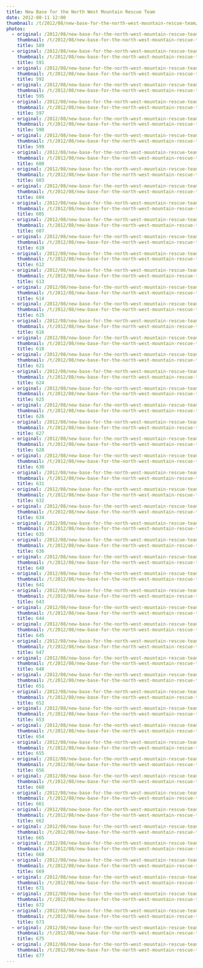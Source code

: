 ```yaml
---
title: New Base for the North West Mountain Rescue Team
date: 2012-08-11 12:00
thumbnail: /t/2012/08/new-base-for-the-north-west-mountain-rescue-team/589.jpg
photos:
  - original: /2012/08/new-base-for-the-north-west-mountain-rescue-team/589.jpg
    thumbnail: /t/2012/08/new-base-for-the-north-west-mountain-rescue-team/589.jpg
    title: 589
  - original: /2012/08/new-base-for-the-north-west-mountain-rescue-team/591.jpg
    thumbnail: /t/2012/08/new-base-for-the-north-west-mountain-rescue-team/591.jpg
    title: 591
  - original: /2012/08/new-base-for-the-north-west-mountain-rescue-team/592.jpg
    thumbnail: /t/2012/08/new-base-for-the-north-west-mountain-rescue-team/592.jpg
    title: 592
  - original: /2012/08/new-base-for-the-north-west-mountain-rescue-team/595.jpg
    thumbnail: /t/2012/08/new-base-for-the-north-west-mountain-rescue-team/595.jpg
    title: 595
  - original: /2012/08/new-base-for-the-north-west-mountain-rescue-team/597.jpg
    thumbnail: /t/2012/08/new-base-for-the-north-west-mountain-rescue-team/597.jpg
    title: 597
  - original: /2012/08/new-base-for-the-north-west-mountain-rescue-team/598.jpg
    thumbnail: /t/2012/08/new-base-for-the-north-west-mountain-rescue-team/598.jpg
    title: 598
  - original: /2012/08/new-base-for-the-north-west-mountain-rescue-team/599.jpg
    thumbnail: /t/2012/08/new-base-for-the-north-west-mountain-rescue-team/599.jpg
    title: 599
  - original: /2012/08/new-base-for-the-north-west-mountain-rescue-team/600.jpg
    thumbnail: /t/2012/08/new-base-for-the-north-west-mountain-rescue-team/600.jpg
    title: 600
  - original: /2012/08/new-base-for-the-north-west-mountain-rescue-team/603.jpg
    thumbnail: /t/2012/08/new-base-for-the-north-west-mountain-rescue-team/603.jpg
    title: 603
  - original: /2012/08/new-base-for-the-north-west-mountain-rescue-team/604.jpg
    thumbnail: /t/2012/08/new-base-for-the-north-west-mountain-rescue-team/604.jpg
    title: 604
  - original: /2012/08/new-base-for-the-north-west-mountain-rescue-team/605.jpg
    thumbnail: /t/2012/08/new-base-for-the-north-west-mountain-rescue-team/605.jpg
    title: 605
  - original: /2012/08/new-base-for-the-north-west-mountain-rescue-team/607.jpg
    thumbnail: /t/2012/08/new-base-for-the-north-west-mountain-rescue-team/607.jpg
    title: 607
  - original: /2012/08/new-base-for-the-north-west-mountain-rescue-team/610.jpg
    thumbnail: /t/2012/08/new-base-for-the-north-west-mountain-rescue-team/610.jpg
    title: 610
  - original: /2012/08/new-base-for-the-north-west-mountain-rescue-team/612.jpg
    thumbnail: /t/2012/08/new-base-for-the-north-west-mountain-rescue-team/612.jpg
    title: 612
  - original: /2012/08/new-base-for-the-north-west-mountain-rescue-team/613.jpg
    thumbnail: /t/2012/08/new-base-for-the-north-west-mountain-rescue-team/613.jpg
    title: 613
  - original: /2012/08/new-base-for-the-north-west-mountain-rescue-team/614.jpg
    thumbnail: /t/2012/08/new-base-for-the-north-west-mountain-rescue-team/614.jpg
    title: 614
  - original: /2012/08/new-base-for-the-north-west-mountain-rescue-team/615.jpg
    thumbnail: /t/2012/08/new-base-for-the-north-west-mountain-rescue-team/615.jpg
    title: 615
  - original: /2012/08/new-base-for-the-north-west-mountain-rescue-team/616.jpg
    thumbnail: /t/2012/08/new-base-for-the-north-west-mountain-rescue-team/616.jpg
    title: 616
  - original: /2012/08/new-base-for-the-north-west-mountain-rescue-team/618.jpg
    thumbnail: /t/2012/08/new-base-for-the-north-west-mountain-rescue-team/618.jpg
    title: 618
  - original: /2012/08/new-base-for-the-north-west-mountain-rescue-team/621.jpg
    thumbnail: /t/2012/08/new-base-for-the-north-west-mountain-rescue-team/621.jpg
    title: 621
  - original: /2012/08/new-base-for-the-north-west-mountain-rescue-team/624.jpg
    thumbnail: /t/2012/08/new-base-for-the-north-west-mountain-rescue-team/624.jpg
    title: 624
  - original: /2012/08/new-base-for-the-north-west-mountain-rescue-team/625.jpg
    thumbnail: /t/2012/08/new-base-for-the-north-west-mountain-rescue-team/625.jpg
    title: 625
  - original: /2012/08/new-base-for-the-north-west-mountain-rescue-team/626.jpg
    thumbnail: /t/2012/08/new-base-for-the-north-west-mountain-rescue-team/626.jpg
    title: 626
  - original: /2012/08/new-base-for-the-north-west-mountain-rescue-team/627.jpg
    thumbnail: /t/2012/08/new-base-for-the-north-west-mountain-rescue-team/627.jpg
    title: 627
  - original: /2012/08/new-base-for-the-north-west-mountain-rescue-team/628.jpg
    thumbnail: /t/2012/08/new-base-for-the-north-west-mountain-rescue-team/628.jpg
    title: 628
  - original: /2012/08/new-base-for-the-north-west-mountain-rescue-team/630.jpg
    thumbnail: /t/2012/08/new-base-for-the-north-west-mountain-rescue-team/630.jpg
    title: 630
  - original: /2012/08/new-base-for-the-north-west-mountain-rescue-team/631.jpg
    thumbnail: /t/2012/08/new-base-for-the-north-west-mountain-rescue-team/631.jpg
    title: 631
  - original: /2012/08/new-base-for-the-north-west-mountain-rescue-team/632.jpg
    thumbnail: /t/2012/08/new-base-for-the-north-west-mountain-rescue-team/632.jpg
    title: 632
  - original: /2012/08/new-base-for-the-north-west-mountain-rescue-team/634.jpg
    thumbnail: /t/2012/08/new-base-for-the-north-west-mountain-rescue-team/634.jpg
    title: 634
  - original: /2012/08/new-base-for-the-north-west-mountain-rescue-team/635.jpg
    thumbnail: /t/2012/08/new-base-for-the-north-west-mountain-rescue-team/635.jpg
    title: 635
  - original: /2012/08/new-base-for-the-north-west-mountain-rescue-team/636.jpg
    thumbnail: /t/2012/08/new-base-for-the-north-west-mountain-rescue-team/636.jpg
    title: 636
  - original: /2012/08/new-base-for-the-north-west-mountain-rescue-team/640.jpg
    thumbnail: /t/2012/08/new-base-for-the-north-west-mountain-rescue-team/640.jpg
    title: 640
  - original: /2012/08/new-base-for-the-north-west-mountain-rescue-team/641.jpg
    thumbnail: /t/2012/08/new-base-for-the-north-west-mountain-rescue-team/641.jpg
    title: 641
  - original: /2012/08/new-base-for-the-north-west-mountain-rescue-team/643.jpg
    thumbnail: /t/2012/08/new-base-for-the-north-west-mountain-rescue-team/643.jpg
    title: 643
  - original: /2012/08/new-base-for-the-north-west-mountain-rescue-team/644.jpg
    thumbnail: /t/2012/08/new-base-for-the-north-west-mountain-rescue-team/644.jpg
    title: 644
  - original: /2012/08/new-base-for-the-north-west-mountain-rescue-team/645.jpg
    thumbnail: /t/2012/08/new-base-for-the-north-west-mountain-rescue-team/645.jpg
    title: 645
  - original: /2012/08/new-base-for-the-north-west-mountain-rescue-team/647.jpg
    thumbnail: /t/2012/08/new-base-for-the-north-west-mountain-rescue-team/647.jpg
    title: 647
  - original: /2012/08/new-base-for-the-north-west-mountain-rescue-team/648.jpg
    thumbnail: /t/2012/08/new-base-for-the-north-west-mountain-rescue-team/648.jpg
    title: 648
  - original: /2012/08/new-base-for-the-north-west-mountain-rescue-team/651.jpg
    thumbnail: /t/2012/08/new-base-for-the-north-west-mountain-rescue-team/651.jpg
    title: 651
  - original: /2012/08/new-base-for-the-north-west-mountain-rescue-team/652.jpg
    thumbnail: /t/2012/08/new-base-for-the-north-west-mountain-rescue-team/652.jpg
    title: 652
  - original: /2012/08/new-base-for-the-north-west-mountain-rescue-team/653.jpg
    thumbnail: /t/2012/08/new-base-for-the-north-west-mountain-rescue-team/653.jpg
    title: 653
  - original: /2012/08/new-base-for-the-north-west-mountain-rescue-team/654.jpg
    thumbnail: /t/2012/08/new-base-for-the-north-west-mountain-rescue-team/654.jpg
    title: 654
  - original: /2012/08/new-base-for-the-north-west-mountain-rescue-team/655.jpg
    thumbnail: /t/2012/08/new-base-for-the-north-west-mountain-rescue-team/655.jpg
    title: 655
  - original: /2012/08/new-base-for-the-north-west-mountain-rescue-team/656.jpg
    thumbnail: /t/2012/08/new-base-for-the-north-west-mountain-rescue-team/656.jpg
    title: 656
  - original: /2012/08/new-base-for-the-north-west-mountain-rescue-team/660.jpg
    thumbnail: /t/2012/08/new-base-for-the-north-west-mountain-rescue-team/660.jpg
    title: 660
  - original: /2012/08/new-base-for-the-north-west-mountain-rescue-team/661.jpg
    thumbnail: /t/2012/08/new-base-for-the-north-west-mountain-rescue-team/661.jpg
    title: 661
  - original: /2012/08/new-base-for-the-north-west-mountain-rescue-team/662.jpg
    thumbnail: /t/2012/08/new-base-for-the-north-west-mountain-rescue-team/662.jpg
    title: 662
  - original: /2012/08/new-base-for-the-north-west-mountain-rescue-team/665.jpg
    thumbnail: /t/2012/08/new-base-for-the-north-west-mountain-rescue-team/665.jpg
    title: 665
  - original: /2012/08/new-base-for-the-north-west-mountain-rescue-team/668.jpg
    thumbnail: /t/2012/08/new-base-for-the-north-west-mountain-rescue-team/668.jpg
    title: 668
  - original: /2012/08/new-base-for-the-north-west-mountain-rescue-team/669.jpg
    thumbnail: /t/2012/08/new-base-for-the-north-west-mountain-rescue-team/669.jpg
    title: 669
  - original: /2012/08/new-base-for-the-north-west-mountain-rescue-team/671.jpg
    thumbnail: /t/2012/08/new-base-for-the-north-west-mountain-rescue-team/671.jpg
    title: 671
  - original: /2012/08/new-base-for-the-north-west-mountain-rescue-team/672.jpg
    thumbnail: /t/2012/08/new-base-for-the-north-west-mountain-rescue-team/672.jpg
    title: 672
  - original: /2012/08/new-base-for-the-north-west-mountain-rescue-team/673.jpg
    thumbnail: /t/2012/08/new-base-for-the-north-west-mountain-rescue-team/673.jpg
    title: 673
  - original: /2012/08/new-base-for-the-north-west-mountain-rescue-team/675.jpg
    thumbnail: /t/2012/08/new-base-for-the-north-west-mountain-rescue-team/675.jpg
    title: 675
  - original: /2012/08/new-base-for-the-north-west-mountain-rescue-team/677.jpg
    thumbnail: /t/2012/08/new-base-for-the-north-west-mountain-rescue-team/677.jpg
    title: 677
---
```


